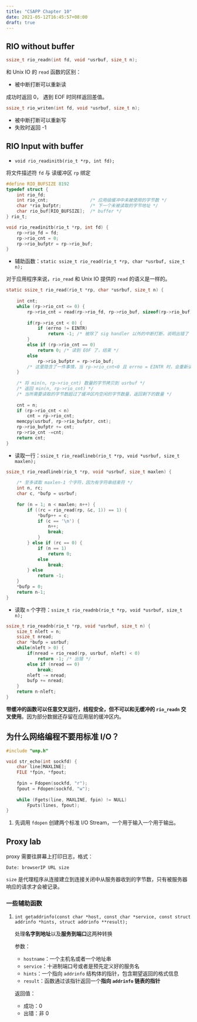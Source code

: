 ```yaml
---
title: "CSAPP Chapter 10"
date: 2021-05-12T16:45:57+08:00
draft: true
---
```



## RIO without buffer

```C
ssize_t rio_readn(int fd, void *usrbuf, size_t n);
```

和 Unix IO 的 `read` 函数的区别：

- 被中断打断可以重新读

成功时返回 0， 遇到 EOF 时同样返回差值。

```C
ssize_t rio_writen(int fd, void *usrbuf, size_t n);
```

- 被中断打断可以重新写
- 失败时返回 -1

## RIO Input with buffer

- `void rio_readinitb(rio_t *rp, int fd);`

将文件描述符 `fd` 与 读缓冲区 `rp` 绑定

```C
#define RIO_BUFSIZE 8192
typedef struct {
    int rio_fd;
    int rio_cnt;				/* 应用级缓冲中未被使用的字节数 */
    char *rio_bufptr;			/* 下一个未被读取的字节地址 */
    char rio_buf[RIO_BUFSIZE];	/* buffer */
} rio_t;

void rio_readinitb(rio_t *rp, int fd) {
    rp->rio_fd = fd;
    rp->rio_cnt = 0;
    rp->rio_bufptr = rp->rio_buf;
}
```

- 辅助函数：`static ssize_t rio_read(rio_t *rp, char *usrbuf, size_t n);`

对于应用程序来说，`rio_read` 和 Unix IO 提供的 `read` 的语义是一样的。

```C
static ssize_t rio_read(rio_t *rp, char *usrbuf, size_t n) {
    
    int cnt;
    while (rp->rio_cnt <= 0) {
        rp->rio_cnt = read(rp->rio_fd, rp->rio_buf, sizeof(rp->rio_buf));
        
        if(rp->rio_cnt < 0) {
            if (errno != EINTR)
                return -1; /* 被除了 sig handler 以外的中断打断，说明出错了 */
        }
        else if (rp->rio_cnt == 0)
            return 0; /* 读到 EOF 了，结束 */
        else
            rp->rio_bufptr = rp->rio_buf;
        /* 这里隐含了一件事情，当 rp->rio_cnt<0 且 errno = EINTR 时，会重新读 */
    }
    
    /* 将 min(n, rp->rio_cnt) 数量的字节拷贝到 usrbuf */
    /* 返回 min(n, rp->rio_cnt) */
    /* 当所需要读取的字节数超过了缓冲区内空闲的字节数量，返回剩下的数量 */
    
    cnt = n;
    if (rp->rio_cnt < n)
        cnt = rp->rio_cnt;
    memcpy(usrbuf, rp->rio_bufptr, cnt);
    rp->rio_bufptr += cnt;
    rp->rio_cnt -=cnt;
    return cnt;
}
```

- 读取一行：`ssize_t rio_readlineb(rio_t *rp, void *usrbuf, size_t maxlen);`

```C
ssize_t rio_readlineb(rio_t *rp, void *usrbuf, size_t maxlen) {
    
    /* 至多读取 maxlen-1 个字符，因为有字符串结束符 */
    int n, rc;
    char c, *bufp = usrbuf;
    
    for (n = 1; n < maxlen; n++) {
        if ((rc = rio_read(rp, &c, 1)) == 1) {
            *bufp++ = c;
            if (c == '\n') {
                n++;
                break;
            }
        } else if (rc == 0) {
            if (n == 1)
                return 0;
            else
                break;
        } else
            return -1;
    }
    *bufp = 0;
    return n-1;
}
```

- 读取 `n` 个字符：`ssize_t rio_readnb(rio_t *rp, void *usrbuf, size_t n);`

```C
ssize_t rio_readnb(rio_t *rp, void *usrbuf, size_t n) {
    size_t nleft = n;
    ssize_t nread;
    char *bufp = usrbuf;
    while(nleft > 0) {
        if(nread = rio_read(rp, usrbuf, nleft) < 0)
            return -1; /* 出错 */
        else if (nread == 0)
            break;
        nleft -= nread;
        bufp += nread;
    }
    return n-nleft;
}
```

**带缓冲的函数可以任意交叉运行，线程安全，但不可以和无缓冲的 `rio_readn` 交叉使用**。因为部分数据还存留在应用层的缓冲区内。

## 为什么网络编程不要用标准 I/O？

```C
#include "unp.h"

void str_echo(int sockfd) {
    char line[MAXLINE];
    FILE *fpin, *fpout;
    
    fpin = Fdopen(sockfd, "r");
    fpout = Fdopen(sockfd, "w");
    
    while (Fgets(line, MAXLINE, fpin) != NULL)
        Fputs(lines, fpout);
}
```

1. 先调用 `fdopen` 创建两个标准 I/O Stream，一个用于输入一个用于输出。

## Proxy lab

proxy 需要往屏幕上打印日志，格式：

`Date: browserIP URL size`

`size` 是代理程序从连接建立到连接关闭中从服务器收到的字节数，只有被服务器响应的请求才会被记录。

### 一些辅助函数

1. `int getaddrinfo(const char *host, const char *service, const struct addrinfo *hints, struct addrinfo **result);`

   处理**名字到地址**以及**服务到端口**这两种转换

   参数：

   - `hostname`：一个主机名或者一个地址串
   - `service`：十进制端口号或者是预先定义好的服务名
   - `hints`：一个指向 `addrinfo` 结构体的指针，包含期望返回的格式信息
   - `result`：函数通过该指针返回一个**指向 `addrinfo` 链表的指针**

   返回值：

   - 成功：0
   - 出错：非 0

   

